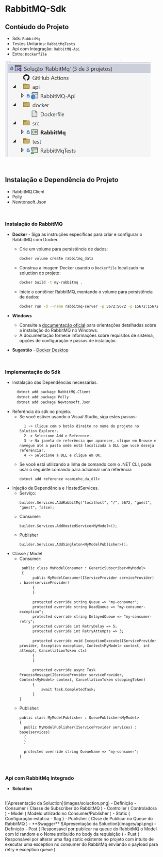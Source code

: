 RabbitMQ-Sdk
===

## Contéudo do Projeto
- Sdk:  `RabbitMq`
- Testes Unitários: `RabbitMqTests`
- Api com Integração:  `RabbitMQ-Api`
- Extra: `Dockerfile`


![Apresentação da Soluction](images/explorer.png)

<br>

## Instalação e Dependência do Projeto
- RabbitMQ.Client
- Polly
- Newtonsoft.Json

<br>

### Instalação do RabbitMQ
- <a id="dockerfile"></a>**Docker** - Siga as instruções específicas para criar e configurar o RabbitMQ com Docker.
  - Crie um volume para persistência de dados:
    ```bash
    docker volume create rabbitmq_data
    ```
  - Construa a imagem Docker usando o `Dockerfile` localizado na soluction do projeto:

    ```bash
    docker build -t my-rabbitmq .
    ```
  - Inicie o contêiner RabbitMQ, montando o volume para persistência de dados:

    ```bash
    docker run -d --name rabbitmq-server -p 5672:5672 -p 15672:15672 -v rabbitmq_data:/var/lib/rabbitmq my-rabbitmq
    ```
- **Windows**
  - Consulte a [documentação oficial](https://www.rabbitmq.com/docs/install-windows) para orientações detalhadas sobre a instalação do RabbitMQ no Windows.
  - A documentação fornece informações sobre requisitos de sistema, opções de configuração e passos de instalação.

- **Sugestão** - [Docker Desktop ](https://www.docker.com/products/docker-desktop/)
<br>

### Implementação do Sdk
<a id="implementacao"></a>
- Instalação das Dependências necessárias.
  ```bash
    dotnet add package RabbitMQ.Client
    dotnet add package Polly
    dotnet add package Newtonsoft.Json
    ```
- Referência do sdk no projeto.
  - Se você estiver usando o Visual Studio, siga estes passos:
    ```
      1 -> Clique com o botão direito no nome do projeto no Solution Explorer.
      2 -> Selecione Add > Reference.
      3 -> Na janela de referência que aparecer, clique em Browse e navegue até a pasta onde está localizada a DLL que você deseja referenciar.
      4 -> Selecione a DLL e clique em OK.
    ```  
  - Se você está utilizando a linha de comando com o .NET CLI, pode usar o seguinte comando para adicionar uma referência
    ```
    dotnet add reference <caminho_da_dll>
    ```
- Injeção de Dependência e HostedServices.
  - Serviço:
    ```
    builder.Services.AddRabbitMq("localhost", "/", 5672, "guest", "guest", false);
    ```
  - Consumer:
    ```
    builder.Services.AddHostedService<MyModel>();
    ``` 
  - Publisher
    ```
    builder.Services.AddSingleton<MyModelPublisher>();
    ``` 
- Classe / Model
  - Consumer:
    ```
     public class MyModelConsumer : GenericSubscriber<MyModel>
     {
          public MyModelConsumer(IServiceProvider serviceProvider) : base(serviceProvider)
          {
          }

          protected override string Queue => "my-consumer";
          protected override string DeadQueue => "my-consumer-exception";
          protected override string DelayedQueue => "my-consumer-retry";
          protected override int RetryDelay => 5;
          protected override int RetryAttempts => 3;

          protected override void ExceptionExecute(IServiceProvider provider, Exception exception, Context<MyModel> context, int attempt, CancellationToken ctx)
          {
          }

          protected override async Task ProcessMessage(IServiceProvider serviceProvider, Context<MyModel> context, CancellationToken stoppingToken)
          {
              await Task.CompletedTask;
          }
    }
    ```
  - Publisher:
    ```
    public class MyModelPublisher : QueuePublisher<MyModel>
    {
      public MyModelPublisher(IServiceProvider services) : base(services)
      {
      }

      protected override string QueueName => "my-consumer";
    }
    ```
<br>

### Api com RabbitMq Integrado

- **Soluction**
<br>
![Apresentação da Soluction](images/soluction.png)
  - Definição
    - Consumer ( Classe de Subscriber do RabbitMQ )
    - Controller ( Controladora )
    - Model ( Modelo utilizado no Consumer/Publisher )
    - Static ( Configuração estatica - flag )
    - Publisher ( Clsse de Publicar no Queue do RabbitMQ )
- **Swagger**
![Apresentação da Soluction](images/api.png)
  - Definição
    - Post ( Responsável por publicar na queue do RabbitMQ o Model com Id random e o Nome atribuido no body da requisição )
    - Pust ( Responsável por alterar uma flag static existente no projeto com intuito de executar uma exception no consumer do RabbitMq enviando o payload para retry e exception queue )
